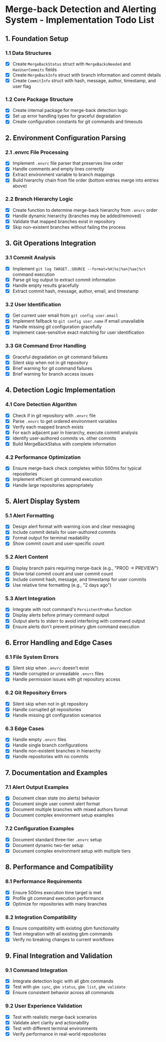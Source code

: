 # Merge-back Detection and Alerting System - Implementation Todo List

## 1. Foundation Setup

### 1.1 Data Structures
- [x] Create `MergeBackStatus` struct with `MergeBacksNeeded` and `HasUserCommits` fields
- [x] Create `MergeBackInfo` struct with branch information and commit details
- [x] Create `CommitInfo` struct with hash, message, author, timestamp, and user flag

### 1.2 Core Package Structure
- [x] Create internal package for merge-back detection logic
- [x] Set up error handling types for graceful degradation
- [x] Create configuration constants for git commands and timeouts

## 2. Environment Configuration Parsing

### 2.1 .envrc File Processing
- [x] Implement `.envrc` file parser that preserves line order
- [x] Handle comments and empty lines correctly
- [x] Extract environment variable to branch mappings
- [x] Build hierarchy chain from file order (bottom entries merge into entries above)

### 2.2 Branch Hierarchy Logic
- [x] Create function to determine merge-back hierarchy from `.envrc` order
- [x] Handle dynamic hierarchy (branches may be added/removed)
- [x] Validate that mapped branches exist in repository
- [x] Skip non-existent branches without failing the process

## 3. Git Operations Integration

### 3.1 Commit Analysis
- [x] Implement `git log TARGET..SOURCE --format=%H|%s|%an|%ae|%ct` command execution
- [x] Parse git log output to extract commit information
- [x] Handle empty results gracefully
- [x] Extract commit hash, message, author, email, and timestamp

### 3.2 User Identification
- [x] Get current user email from `git config user.email`
- [x] Implement fallback to `git config user.name` if email unavailable
- [x] Handle missing git configuration gracefully
- [x] Implement case-sensitive exact matching for user identification

### 3.3 Git Command Error Handling
- [x] Graceful degradation on git command failures
- [x] Silent skip when not in git repository
- [x] Brief warning for git command failures
- [x] Brief warning for branch access issues

## 4. Detection Logic Implementation

### 4.1 Core Detection Algorithm
- [x] Check if in git repository with `.envrc` file
- [x] Parse `.envrc` to get ordered environment variables
- [x] Verify each mapped branch exists
- [x] For each adjacent pair in hierarchy, execute commit analysis
- [x] Identify user-authored commits vs. other commits
- [x] Build MergeBackStatus with complete information

### 4.2 Performance Optimization
- [x] Ensure merge-back check completes within 500ms for typical repositories
- [x] Implement efficient git command execution
- [x] Handle large repositories appropriately

## 5. Alert Display System

### 5.1 Alert Formatting
- [x] Design alert format with warning icon and clear messaging
- [x] Include commit details for user-authored commits
- [x] Format output for terminal readability
- [x] Show commit count and user-specific count

### 5.2 Alert Content
- [x] Display branch pairs requiring merge-back (e.g., "PROD → PREVIEW")
- [x] Show total commit count and user commit count
- [x] Include commit hash, message, and timestamp for user commits
- [x] Use relative time formatting (e.g., "2 days ago")

### 5.3 Alert Integration
- [x] Integrate with root command's `PersistentPreRun` function
- [x] Display alerts before primary command output
- [x] Output alerts to stderr to avoid interfering with command output
- [x] Ensure alerts don't prevent primary gbm command execution

## 6. Error Handling and Edge Cases

### 6.1 File System Errors
- [x] Silent skip when `.envrc` doesn't exist
- [x] Handle corrupted or unreadable `.envrc` files
- [x] Handle permission issues with git repository access

### 6.2 Git Repository Errors
- [x] Silent skip when not in git repository
- [x] Handle corrupted git repositories
- [x] Handle missing git configuration scenarios

### 6.3 Edge Cases
- [x] Handle empty `.envrc` files
- [x] Handle single branch configurations
- [x] Handle non-existent branches in hierarchy
- [x] Handle repositories with no commits

## 7. Documentation and Examples

### 7.1 Alert Output Examples
- [x] Document clean state (no alerts) behavior
- [x] Document single user commit alert format
- [x] Document multiple branches with mixed authors format
- [x] Document complex environment setup examples

### 7.2 Configuration Examples
- [x] Document standard three-tier `.envrc` setup
- [x] Document dynamic two-tier setup
- [x] Document complex environment setup with multiple tiers

## 8. Performance and Compatibility

### 8.1 Performance Requirements
- [x] Ensure 500ms execution time target is met
- [x] Profile git command execution performance
- [x] Optimize for repositories with many branches

### 8.2 Integration Compatibility
- [x] Ensure compatibility with existing gbm functionality
- [x] Test integration with all existing gbm commands
- [x] Verify no breaking changes to current workflows

## 9. Final Integration and Validation

### 9.1 Command Integration
- [x] Integrate detection logic with all gbm commands
- [x] Test with `gbm sync`, `gbm status`, `gbm list`, `gbm validate`
- [x] Ensure consistent behavior across all commands

### 9.2 User Experience Validation
- [x] Test with realistic merge-back scenarios
- [x] Validate alert clarity and actionability
- [x] Test with different terminal environments
- [x] Verify performance in real-world repositories
